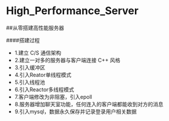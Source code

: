 # High_Performance_Server

##从零搭建高性能服务器 

####搭建过程
* 1.建立 C/S 通信架构
* 2.建立一对多的服务器与客户端连接 C++ 风格
* 3.引入缓冲区
* 4.引入Reator单线程模式
* 5.引入线程池
* 6.引入Reactor多线程模式
* 7.客户端修改为非阻塞，引入epoll
* 8.服务器增加聊天室功能，任何连入的客户端都能收到对方的消息
* 9.引入mysql，数据永久保存并记录登录用户相关数据
